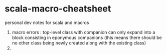 # scala-macro-cheatsheet
personal dev notes for scala and macros

1. macro errors : top-level class with companion can only expand into a block consisting in eponymous companions (this means there should be no other class being newly created along with the existing class)
2.
